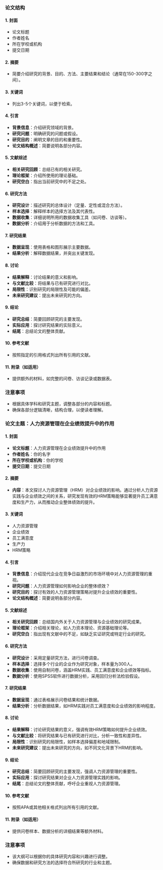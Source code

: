 ### 论文结构

#### 1. 封面

- 论文标题
- 作者姓名
- 所在学校或机构
- 提交日期

#### 2. 摘要

- 简要介绍研究的背景、目的、方法、主要结果和结论（通常在150-300字之间）。

#### 3. 关键词

- 列出3-5个关键词，以便于检索。

#### 4. 引言

- **背景信息**：介绍研究领域的背景。
- **研究问题**：明确研究的问题或假设。
- **研究目的**：阐明文章的目的和重要性。
- **论文结构概述**：简要说明各部分内容。

#### 5. 文献综述

- **相关研究回顾**：总结已有的相关研究。
- **理论框架**：介绍所使用的理论基础。
- **研究空白**：指出当前研究中的不足之处。

#### 6. 研究方法

- **研究设计**：描述研究的总体设计（定量、定性或混合方法）。
- **样本选择**：解释样本的选择方法及其代表性。
- **数据收集**：详细说明所用的数据收集工具（如问卷、访谈等）。
- **数据分析**：介绍用于分析数据的方法和工具。

#### 7. 研究结果

- **数据呈现**：使用表格和图形展示主要数据。
- **结果分析**：解释数据结果，并突出关键发现。

#### 8. 讨论

- **结果解释**：讨论结果的意义和影响。
- **与文献比较**：将结果与已有研究进行对比。
- **局限性**：识别研究的局限性及可能的偏差。
- **未来研究建议**：提出未来研究的方向。

#### 9. 结论

- **研究总结**：简要回顾研究的主要发现。
- **实际应用**：探讨研究结果的实际意义。
- **结尾**：总结论文的整体贡献。

#### 10. 参考文献

- 按照指定的引用格式列出所有引用的文献。

#### 11. 附录（如适用）

- 提供额外的材料，如完整的问卷、访谈记录或数据表。

### 注意事项

- 根据具体学科和研究主题，调整各部分的内容和标题。
- 确保各部分逻辑清晰，结构合理，以便读者理解。











### 论文主题：人力资源管理在企业绩效提升中的作用

#### 1. 封面

- **论文标题**：人力资源管理在企业绩效提升中的作用
- **作者姓名**：你的名字
- **所在学校或机构**：你的学校
- **提交日期**：提交日期

#### 2. 摘要

- **内容**：本文探讨人力资源管理（HRM）对企业绩效的影响。通过分析人力资源实践与企业绩效之间的关系，研究发现有效的HRM策略能够显著提升员工满意度和生产力，从而推动企业整体绩效的提升。

#### 3. 关键词

- 人力资源管理
- 企业绩效
- 员工满意度
- 生产力
- HRM策略

#### 4. 引言

- **背景信息**：介绍现代企业在竞争日益激烈的市场环境中对人力资源管理的重视。
- **研究问题**：人力资源管理如何影响企业的整体绩效？
- **研究目的**：探讨有效的人力资源管理策略对提升企业绩效的重要性。
- **论文结构概述**：简要说明各部分内容。

#### 5. 文献综述

- **相关研究回顾**：总结国内外关于人力资源管理与企业绩效的研究成果。
- **理论框架**：介绍相关理论，如人力资本理论、资源基础理论等。
- **研究空白**：指出现有文献中的不足，如缺乏实证研究或特定行业的研究。

#### 6. 研究方法

- **研究设计**：采用定量研究方法，进行问卷调查。
- **样本选择**：选择多个行业的企业作为研究对象，样本量为300人。
- **数据收集**：使用自制问卷，涵盖HRM实践、员工满意度和企业绩效等指标。
- **数据分析**：使用SPSS软件进行数据分析，采用回归分析法检验假设。

#### 7. 研究结果

- **数据呈现**：通过表格展示问卷结果和统计数据。
- **结果分析**：分析数据结果，如HRM实践对员工满意度和企业绩效的影响程度。

#### 8. 讨论

- **结果解释**：讨论研究结果的意义，强调有效HRM策略如何提升企业绩效。
- **与文献比较**：将研究结果与已有研究进行对比，分析一致性和差异性。
- **局限性**：识别研究的局限性，如样本选择偏差和地域限制。
- **未来研究建议**：提出未来研究的方向，如不同文化背景下HRM的影响。

#### 9. 结论

- **研究总结**：简要回顾研究的主要发现，强调人力资源管理的重要性。
- **实际应用**：探讨研究结果对企业人力资源管理实践的影响。
- **结尾**：总结论文的整体贡献，呼吁企业重视人力资源管理。

#### 10. 参考文献

- 按照APA或其他相关格式列出所有引用的文献。

#### 11. 附录（如适用）

- 提供问卷样本、数据分析的详细结果等额外材料。

### 注意事项

- 该大纲可以根据你的具体研究内容和兴趣进行调整。
- 确保数据和研究方法的选择符合所研究的行业和主题。

